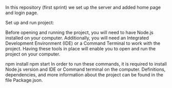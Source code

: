 In this repository (first sprint) we set up the server and added home page and login page.

Set up and run project:

Before opening and running the project, you will need to have Node.js
installed on your computer. Additionally, you will need an Integrated
Development Environment (IDE) or a Command Terminal to work with the
project. Having these tools in place will enable you to open and run the
project on your computer.

npm install
npm start
In order to run these commands, it is required to install Node.js version
and IDE or Command terminal on the computer.
Definitions, dependencies, and more information about the project can
be found in the file Package.json.
